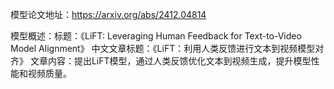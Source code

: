 模型论文地址：https://arxiv.org/abs/2412.04814

模型概述：标题：《LiFT: Leveraging Human Feedback for Text-to-Video Model Alignment》
中文文章标题：《LiFT：利用人类反馈进行文本到视频模型对齐》
文章内容：提出LiFT模型，通过人类反馈优化文本到视频生成，提升模型性能和视频质量。
